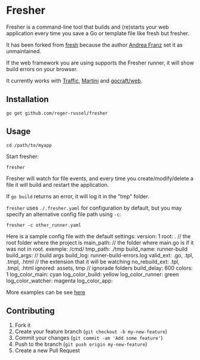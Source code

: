 # Fresher

Fresher is a command-line tool that builds and (re)starts your web application every time you save a Go or template file like fresh but fresher.

It has been forked from [fresh](https://github.com/gravityblast/fresher) because the author [Andrea Franz](http://gravityblast.com) set it as unmaintained.

If the web framework you are using supports the Fresher runner, it will show build errors on your browser.

It currently works with [Traffic](https://github.com/pilu/traffic), [Martini](https://github.com/codegangsta/martini) and [gocraft/web](https://github.com/gocraft/web).

## Installation

    go get github.com/roger-russel/fresher

## Usage

    cd /path/to/myapp

Start fresher:

    fresher

Fresher will watch for file events, and every time you create/modify/delete a file it will build and restart the application.

If `go build` returns an error, it will log it in the "tmp" folder.

`fresher` uses `./.fresher.yaml` for configuration by default, but you may specify an alternative config file path using `-c`:

    fresher -c other_runner.yaml

Here is a sample config file with the default settings:
    version: 1
    root:              .                        // the root folder where the project is
    main_path:                                  // the folder where main.go is if it was not in root. exemple: /cmd/
    tmp_path:          ./tmp
    build_name:        runner-build
    build_args:                                 // build args
    build_log:         runner-build-errors.log
    valid_ext:         .go, .tpl, .tmpl, .html  // the extension that it will be watching
    no_rebuild_ext:    .tpl, .tmpl, .html
    ignored:           assets, tmp              // ignorade folders
    build_delay:       600
    colors:            1
    log_color_main:    cyan
    log_color_build:   yellow
    log_color_runner:  green
    log_color_watcher: magenta
    log_color_app:

More examples can be see [here](./docs/_examples/.)

## Contributing

1. Fork it
2. Create your feature branch (`git checkout -b my-new-feature`)
3. Commit your changes (`git commit -am 'Add some feature'`)
4. Push to the branch (`git push origin my-new-feature`)
5. Create a new Pull Request
